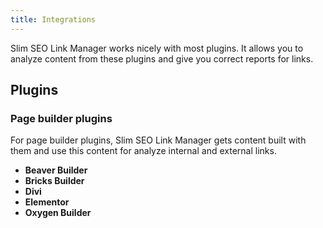 ```yaml
---
title: Integrations
---
```


Slim SEO Link Manager works nicely with most plugins. It allows you to analyze content from these plugins and give you correct reports for links.

## Plugins

### Page builder plugins

For page builder plugins, Slim SEO Link Manager gets content built with them and use this content for analyze internal and external links.

- **Beaver Builder**
- **Bricks Builder**
- **Divi**
- **Elementor**
- **Oxygen Builder**
